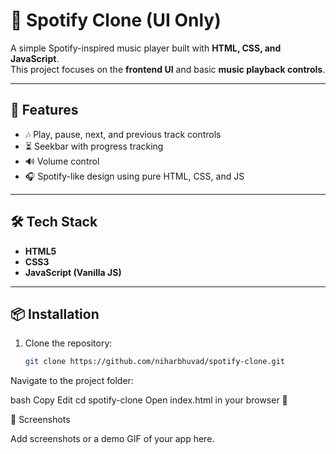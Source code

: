 # 🎵 Spotify Clone (UI Only)

A simple Spotify-inspired music player built with **HTML, CSS, and JavaScript**.  
This project focuses on the **frontend UI** and basic **music playback controls**.

---

## 🚀 Features
- 🎶 Play, pause, next, and previous track controls  
- ⏳ Seekbar with progress tracking  
- 🔊 Volume control    
- 🎧 Spotify-like design using pure HTML, CSS, and JS  

---

## 🛠️ Tech Stack
- **HTML5**  
- **CSS3**  
- **JavaScript (Vanilla JS)**  

---

## 📦 Installation

1. Clone the repository:
   ```bash
   git clone https://github.com/niharbhuvad/spotify-clone.git
Navigate to the project folder:

bash
Copy
Edit
cd spotify-clone
Open index.html in your browser 🎉

📸 Screenshots

Add screenshots or a demo GIF of your app here.

